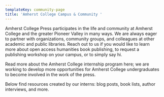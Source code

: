 ```yaml
---
templateKey: community-page
title: 'Amherst College Campus & Community '
---
```

Amherst College Press participates in the life and community at Amherst College and the greater Pioneer Valley in many ways. We are always eager to partner with organizations, community groups, and colleagues at other academic and public libraries. Reach out to us if you would like to learn more about open access humanities book publishing, to request a publishing workshop on your campus, or to simply say hi. 

Read more about the Amherst College internship program here; we are working to develop more opportunities for Amherst College undergraduates to become involved in the work of the press.

Below find resources created by our interns: blog posts, book lists, author interviews, and more.